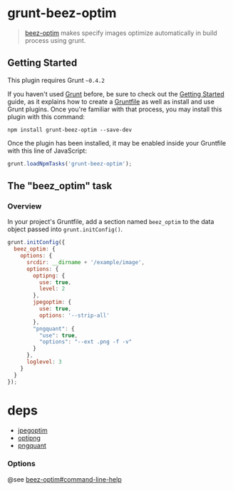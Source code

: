 # grunt-beez-optim

> [beez-optim](https://github.com/fkei/beez-optim) makes specify images optimize automatically in build process using grunt.

## Getting Started
This plugin requires Grunt `~0.4.2`

If you haven't used [Grunt](http://gruntjs.com/) before, be sure to check out the [Getting Started](http://gruntjs.com/getting-started) guide, as it explains how to create a [Gruntfile](http://gruntjs.com/sample-gruntfile) as well as install and use Grunt plugins. Once you're familiar with that process, you may install this plugin with this command:

```shell
npm install grunt-beez-optim --save-dev
```

Once the plugin has been installed, it may be enabled inside your Gruntfile with this line of JavaScript:

```js
grunt.loadNpmTasks('grunt-beez-optim');
```

## The "beez_optim" task

### Overview
In your project's Gruntfile, add a section named `beez_optim` to the data object passed into `grunt.initConfig()`.


```js
grunt.initConfig({
  beez_optim: {
    options: {
      srcdir: __dirname + '/example/image',
      options: {
        optipng: {
          use: true,
          level: 2
        },
        jpegoptim: {
          use: true,
          options: '--strip-all'
        },
        "pngquant": {
          "use": true,
          "options": "--ext .png -f -v"
        }
      },
      loglevel: 3
    }
  }
});
```

# deps

- [jpegoptim](https://github.com/tjko/jpegoptim)
- [optipng](http://optipng.sourceforge.net/)
- [pngquant](http://pngquant.org/)

### Options

@see [beez-optim#command-line-help](https://github.com/fkei/beez-optim#command-line-help)
